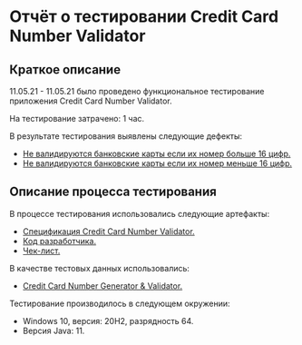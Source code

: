 # Отчёт о тестировании Credit Card Number Validator

## Краткое описание

11.05.21 - 11.05.21 было проведено функциональное тестирование приложения Credit Card Number Validator.

На тестирование затрачено: 1 час.

В результате тестирования выявлены следующие дефекты:
* [Не валидируются банковские карты если их номер больше 16 цифр.](https://github.com/Masikoshka/J_DZ_1.1/issues/1#issue-887605138)
* [Не валидируются банковские карты если их номер меньше 16 цифр.](https://github.com/Masikoshka/J_DZ_1.1/issues/2#issue-887648317)

## Описание процесса тестирования

В процессе тестирования использовались следующие артефакты:
* [Спецификация Credit Card Number Validator.](https://github.com/netology-code/javaqa-homeworks/tree/master/intro)
* [Код разработчика.](https://github.com/Masikoshka/J_DZ_1.1/blob/master/src/Main.java)
* [Чек-лист.](https://github.com/netology-code/javaqa-homeworks/tree/master/intro)

В качестве тестовых данных использовались:
* [Credit Card Number Generator & Validator.](https://www.freeformatter.com/credit-card-number-generator-validator.html)

Тестирование производилось в следующем окружении:
* Windows 10, версия: 20H2, разрядность 64.
* Версия Java: 11.